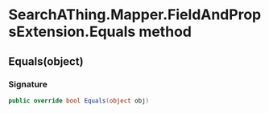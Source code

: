 # SearchAThing.Mapper.FieldAndPropsExtension.Equals method
## Equals(object)
### Signature
```csharp
public override bool Equals(object obj)
```
